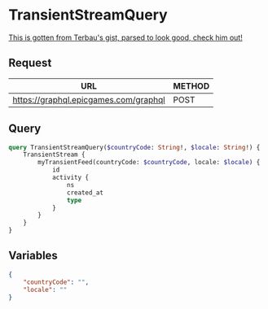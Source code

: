 # TransientStreamQuery

[This is gotten from Terbau's gist, parsed to look good, check him out!](https://gist.github.com/Terbau/f36990a1d608f65645206835e708d488)

## Request
| URL | METHOD |
| - | - |
| https://graphql.epicgames.com/graphql | POST |

## Query
```graphql
query TransientStreamQuery($countryCode: String!, $locale: String!) {
    TransientStream {
        myTransientFeed(countryCode: $countryCode, locale: $locale) {
            id
            activity {
                ns
                created_at
                type
            }
        }
    }
}
```

## Variables
```json
{
    "countryCode": "",
    "locale": ""
}
```